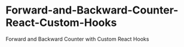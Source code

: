 # Forward-and-Backward-Counter-React-Custom-Hooks
 Forward and Backward Counter with Custom React Hooks

